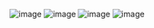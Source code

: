 ![image](https://github.com/heesoo-park/ForCodeKata/assets/80674868/a6370044-c274-4525-bbd2-59937d09261f)
![image](https://github.com/heesoo-park/ForCodeKata/assets/80674868/cbb1c264-4e2a-4415-a7f4-e4804e965415)
![image](https://github.com/heesoo-park/ForCodeKata/assets/80674868/9fea5c32-afd3-4b1f-b517-961df12dea4b)
![image](https://github.com/heesoo-park/ForCodeKata/assets/80674868/d5f22369-33c3-4af8-bf89-1ff0d0a92312)
